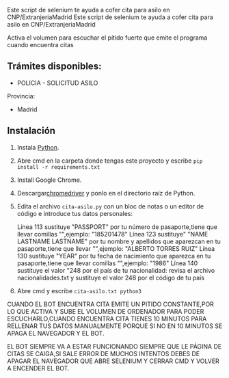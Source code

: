 Este script de selenium te ayuda a cofer cita para asilo en CNP/ExtranjeriaMadrid
Este script de selenium te ayuda a cofer cita para asilo en CNP/ExtranjeriaMadrid

Activa el volumen para escuchar el pítido fuerte que emite el programa cuando encuentra citas

Trámites disponibles:
-------------
- POLICIA - SOLICITUD ASILO

Provincia:
- Madrid

Instalación
-------------------

1. Instala [Python](https://www.python.org/downloads/).

2. Abre cmd en la carpeta donde tengas este proyecto y escribe `pip install -r requirements.txt`

3. Install Google Chrome.

4. Descargar[chromedriver](https://chromedriver.chromium.org/downloads) y ponlo en el directorio raíz de Python.

6. Edita el archivo `cita-asilo.py` con un bloc de notas o un editor de código e introduce tus datos personales:
   
   Línea 113 sustituye "PASSPORT" por tu número de pasaporte,tiene que llevar comillas "",ejemplo: "185201478"
   Línea 123 sustituye" "NAME LASTNAME LASTNAME" por tu nombre y apellidos que aparezcan en tu pasaporte,tiene que llevar "",ejemplo: "ALBERTO TORRES RUIZ"
   Línea 130 sustituye "YEAR" por tu fecha de nacimiento que aparezca en tu pasaporte,tiene que llevar comillas "",ejemplo: "1986"
   Línea 140 sustituye el valor "248 por el país de tu nacionalidad: revisa el archivo nacionalidades.txt y sustituye el valor 248 por el código de tu país
   
7. Abre cmd y escribe `cita-asilo.txt python3`

CUANDO EL BOT ENCUENTRA CITA EMITE UN PITIDO CONSTANTE,POR LO QUE ACTIVA Y SUBE EL VOLUMEN DE ORDENADOR PARA PODER ESCUCHARLO,CUANDO ENCUENTRA CITA TIENES 10 MINUTOS PARA RELLENAR TUS DATOS MANUALMENTE PORQUE SI NO EN 10 MINUTOS SE APAGA EL NAVEGADOR Y EL BOT.

EL BOT SIEMPRE VA A ESTAR FUNCIONANDO SIEMPRE QUE LE PÁGINA DE CITAS SE CAIGA,SI SALE ERROR DE MUCHOS INTENTOS DEBES DE APAGAR EL NAVEGADOR QUE ABRE SELENIUM Y CERRAR CMD Y VOLVER A ENCENDER EL BOT.
